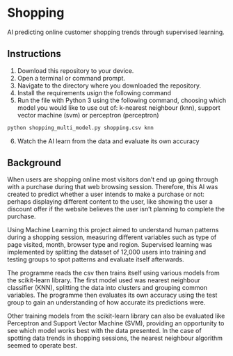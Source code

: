 # Shopping
AI predicting online customer shopping trends through supervised learning.

## Instructions
1. Download this repository to your device.
2. Open a terminal or command prompt.
3. Navigate to the directory where you downloaded the repository.
4. Install the requirements usign the following command
5. Run the file with Python 3 using the following command, choosing which model you would like to use out of:
k-nearest neighbour (knn), support vector machine (svm) or perceptron (perceptron)
```bash
python shopping_multi_model.py shopping.csv knn
```
6. Watch the AI learn from the data and evaluate its own accuracy

## Background
When users are shopping online most visitors don’t end up going through with a purchase during that web browsing session. Therefore, this AI was created to predict whether a user intends to make a purchase or not: perhaps displaying different content to the user, like showing the user a discount offer if the website believes the user isn’t planning to complete the purchase. 

Using Machine Learning this project aimed to understand human patterns during a shopping session, measuring different variables such as type of page visited, month, browser type and region. Supervised learning was implemented by splitting the dataset of 12,000 users into training and testing groups to spot patterns and evaluate itself afterwards.

The programme reads the csv then trains itself using various models from the scikit-learn library. The first model used was nearest neighbour classifier (KNN), splitting the data into clusters and grouping common variables. The programme then evaluates its own accuracy using the test group to gain an understanding of how accurate its predictions were.

Other training models from the scikit-learn library can also be evaluated like Perceptron and Support Vector Machine (SVM), providing an opportunity to see which model works best with the data presented. In the case of spotting data trends in shopping sessions, the nearest neighbour algorithm seemed to operate best.
